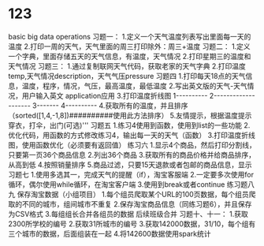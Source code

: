 # 123
basic big data operations
习题一：
                  1.定义一个天气温度列表写出里面每一天的温度
                  2.打印一周的天气，天气里面的周三打印除外：周三+温度
习题二：
                  1.定义一个字典，里面存储五天的天气信息，有温度，天气情况
                  2.打印星期三的温度和天气情况
习题三：
                   1.通过复制联网天气代码，获取老家的天气字典
                   2.打印温度temp,天气情况description，天气气压pressure
习题四
                   1.打印每天18点的天气信息，温度，程序，情况，气压，最高温度，最低温度
                   2.写出英文版的天气-天气情况，用户输入英文   application应用
                   3.打印温度折线图
                        1----------
                        2--------------------
                        3-------
                        4----------
                   4.获取所有的温度，并且排序（sorted([1,4,-1,8])##########使用此方法排序）
                   5.友情提示，根据温度提示穿衣，打伞，出门(可选)'''
习题五
                    1.练习4使用到函数，使用到list的一些功能
                    2.优化代码，用函数的方式修改练习4，输出每一天的天气（函数）
                    3.打印温度折线图，使用函数优化（必须要有返回值）
练习六
                    1.显示4个商品，然后打印分割线，只要第一页36个商品信息
                    2.列出36个商品
                    3.获取所有的商品价格并给商品排序，从高到低
                    4.按照销量排序
                    5.商品过滤，只要15天退款或者包邮的商品信息，显示
习题七
                    1.使用多选其一，完成天气的提醒（if），淘宝客服端
                     2.一定要多次使用for循环，偶尔使用while循环，在淘宝客户端
                     3.使用到break或者continue
练习题八九  保存淘宝数据（小组项目）
                    1.每个组员爬取某个URL的100页数据，每个组员爬取的不同的城市，组间城市不重复
                    2.保存淘宝商品信息（同练习题6），并且保存为CSV格式
                    3.每组组长合并各组员的数据  后续班级合并
 习题十、十一：
                    1.获取2300所学校的编号
                    2.获取31所城市的编号
                    3.获取142000数据，31/10，每个组有三个城市的数据，后面组装在一起
                    4.将142600数据使用spark统计
